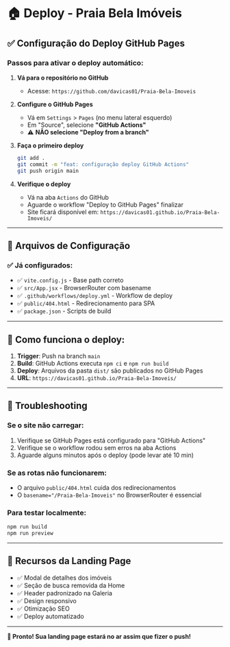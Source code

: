 # 🏠 Deploy - Praia Bela Imóveis

## ✅ Configuração do Deploy GitHub Pages

### Passos para ativar o deploy automático:

1. **Vá para o repositório no GitHub**
   - Acesse: `https://github.com/davicas01/Praia-Bela-Imoveis`

2. **Configure o GitHub Pages**
   - Vá em `Settings` > `Pages` (no menu lateral esquerdo)
   - Em "Source", selecione **"GitHub Actions"**
   - ⚠️ **NÃO selecione "Deploy from a branch"**

3. **Faça o primeiro deploy**
   ```bash
   git add .
   git commit -m "feat: configuração deploy GitHub Actions"
   git push origin main
   ```

4. **Verifique o deploy**
   - Vá na aba `Actions` do GitHub
   - Aguarde o workflow "Deploy to GitHub Pages" finalizar
   - Site ficará disponível em: `https://davicas01.github.io/Praia-Bela-Imoveis/`

---

## 🔧 Arquivos de Configuração

### ✅ Já configurados:
- ✅ `vite.config.js` - Base path correto
- ✅ `src/App.jsx` - BrowserRouter com basename
- ✅ `.github/workflows/deploy.yml` - Workflow de deploy
- ✅ `public/404.html` - Redirecionamento para SPA
- ✅ `package.json` - Scripts de build

---

## 🚀 Como funciona o deploy:

1. **Trigger**: Push na branch `main`
2. **Build**: GitHub Actions executa `npm ci` e `npm run build`
3. **Deploy**: Arquivos da pasta `dist/` são publicados no GitHub Pages
4. **URL**: `https://davicas01.github.io/Praia-Bela-Imoveis/`

---

## 🐛 Troubleshooting

### Se o site não carregar:
1. Verifique se GitHub Pages está configurado para "GitHub Actions"
2. Verifique se o workflow rodou sem erros na aba Actions
3. Aguarde alguns minutos após o deploy (pode levar até 10 min)

### Se as rotas não funcionarem:
- O arquivo `public/404.html` cuida dos redirecionamentos
- O `basename="/Praia-Bela-Imoveis"` no BrowserRouter é essencial

### Para testar localmente:
```bash
npm run build
npm run preview
```

---

## 📱 Recursos da Landing Page

- ✅ Modal de detalhes dos imóveis
- ✅ Seção de busca removida da Home  
- ✅ Header padronizado na Galeria
- ✅ Design responsivo
- ✅ Otimização SEO
- ✅ Deploy automatizado

---

**🎉 Pronto! Sua landing page estará no ar assim que fizer o push!**
